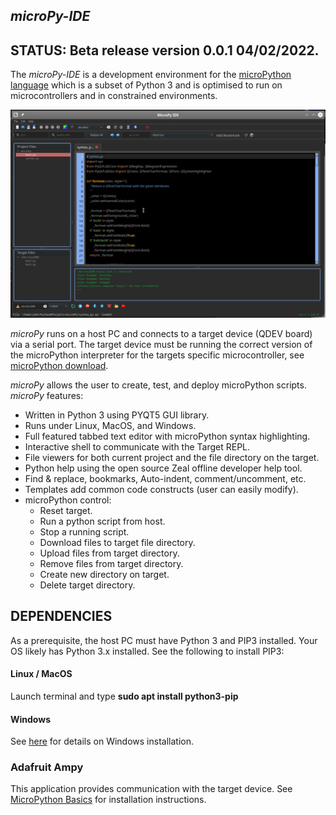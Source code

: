 ## ***microPy-IDE***

## STATUS: Beta release version 0.0.1 04/02/2022.

The *microPy-IDE* is a development environment for the [microPython language](https://micropython.org/) which is a subset of Python 3 and is optimised to run on microcontrollers and in constrained environments. 

![](https://github.com/Abbykus/microPy-IDE/blob/3a2bbbc565d9bde55c800ac3cb0ba72c25d3f430/photos/microPy-IDE.png)

*microPy* runs on a host PC and connects to a target device (QDEV board) via a serial port. The target device must be running the correct version of the microPython interpreter for the targets specific microcontroller, see [microPython download](https://micropython.org/download/).

*microPy* allows the user to create, test, and deploy microPython scripts. *microPy* features:
- Written in Python 3 using PYQT5 GUI library.
- Runs under Linux, MacOS, and Windows.
- Full featured tabbed text editor with microPython syntax highlighting.
- Interactive shell to communicate with the Target REPL.
- File viewers for both current project and the file directory on the target.
- Python help using the open source Zeal offline developer help tool.
- Find & replace, bookmarks, Auto-indent, comment/uncomment, etc.
- Templates add common code constructs (user can easily modify).
- microPython control:
  - Reset target.
  - Run a python script from host.
  - Stop a running script.
  - Download files to target file directory.
  - Upload files from target directory.
  - Remove files from target directory.
  - Create new directory on target.
  - Delete target directory.

## DEPENDENCIES
As a prerequisite, the host PC must have Python 3 and PIP3 installed. 
Your OS likely has Python 3.x installed. See the following to install PIP3:

#### Linux / MacOS
  Launch terminal and type **sudo apt install python3-pip**
  
#### Windows
See [here](https://stackoverflow.com/questions/70727436/how-to-install-pip3-on-windows-10) for details on Windows installation.

### Adafruit Ampy
This application provides communication with the target device. See [MicroPython Basics](https://cdn-learn.adafruit.com/downloads/pdf/micropython-basics-load-files-and-run-code.pdf) for installation instructions.


